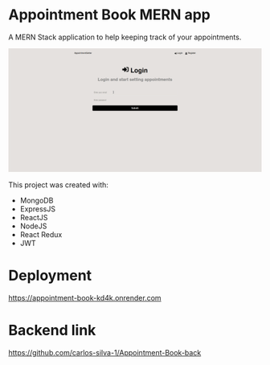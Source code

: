 # Appointment Book MERN app

A MERN Stack application to help keeping track of your appointments.

![Usage Example GIF](img/appointment-example.gif)

This project was created with:
* MongoDB
* ExpressJS
* ReactJS
* NodeJS
* React Redux
* JWT

# Deployment

https://appointment-book-kd4k.onrender.com

# Backend link

https://github.com/carlos-silva-1/Appointment-Book-back
